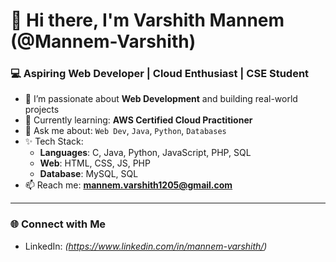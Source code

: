 # 👋 Hi there, I'm Varshith Mannem (@Mannem-Varshith)

### 💻 Aspiring Web Developer | Cloud Enthusiast | CSE Student

- 👀 I’m passionate about **Web Development** and building real-world projects
- 🌱 Currently learning: **AWS Certified Cloud Practitioner**
- 💬 Ask me about: `Web Dev`, `Java`, `Python`, `Databases`
- ✨ Tech Stack:
  - **Languages**: C, Java, Python, JavaScript, PHP, SQL
  - **Web**: HTML, CSS, JS, PHP
  - **Database**: MySQL, SQL
- 📫 Reach me: **mannem.varshith1205@gmail.com**

---

### 🌐 Connect with Me
- LinkedIn: *(https://www.linkedin.com/in/mannem-varshith/)*  


